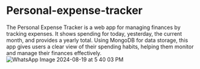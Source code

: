 # Personal-expense-tracker
The Personal Expense Tracker is a web app for managing finances by tracking expenses. It shows spending for today, yesterday, the current month, and provides a yearly total. Using MongoDB for data storage, this app gives users a clear view of their spending habits, helping them monitor and manage their finances effectively.
![WhatsApp Image 2024-08-19 at 5 40 03 PM](https://github.com/user-attachments/assets/74282db7-1123-48df-af86-68b7a4ba8467)
